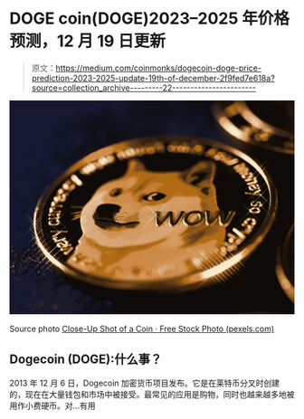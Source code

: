 # DOGE coin(DOGE)2023–2025 年价格预测，12 月 19 日更新

> 原文：<https://medium.com/coinmonks/dogecoin-doge-price-prediction-2023-2025-update-19th-of-december-2f9fed7e618a?source=collection_archive---------22----------------------->

![](img/b51fb4abf02f71cf91f7cc53a20b3c3f.png)

Source photo [Close-Up Shot of a Coin · Free Stock Photo (pexels.com)](https://www.pexels.com/photo/close-up-shot-of-a-coin-7767506/)

## Dogecoin (DOGE):什么事？

2013 年 12 月 6 日，Dogecoin 加密货币项目发布。它是在莱特币分叉时创建的，现在在大量钱包和市场中被接受。最常见的应用是购物，同时也越来越多地被用作小费硬币。对…有用